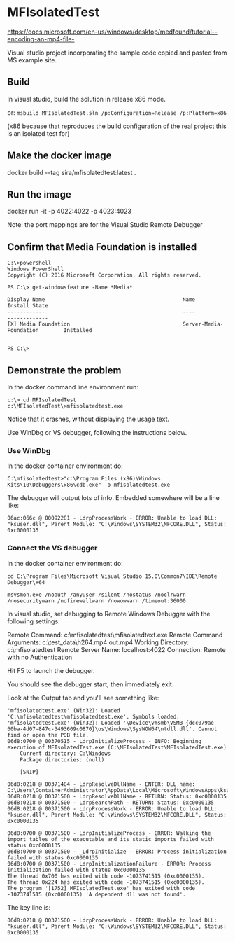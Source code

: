 # MFIsolatedTest
https://docs.microsoft.com/en-us/windows/desktop/medfound/tutorial--encoding-an-mp4-file-

Visual studio project incorporating the sample code copied and pasted from MS example site.

## Build

In visual studio, build the solution in release x86 mode.

or: `msbuild MFIsolatedTest.sln /p:Configuration=Release /p:Platform=x86 `

(x86 because that reproduces the build configuration of the real project this is an isolated test for)

## Make the docker image

docker build --tag sira/mfisolatedtest:latest .

## Run the image

docker run -it -p 4022:4022 -p 4023:4023  <imagename>

Note: the port mappings are for the Visual Studio Remote Debugger

## Confirm that Media Foundation is installed

```
C:\>powershell
Windows PowerShell
Copyright (C) 2016 Microsoft Corporation. All rights reserved.

PS C:\> get-windowsfeature -Name *Media*

Display Name                                            Name                       Install State
------------                                            ----                       -------------
[X] Media Foundation                                    Server-Media-Foundation        Installed


PS C:\>

```

## Demonstrate the problem

In the docker command line environment run:

```
c:\> cd MFIsolatedTest
c:\MFIsolatedTest\>mfisolatedtest.exe 
```

Notice that it crashes, without displaying the usage text.

Use WinDbg or VS debugger, following the instructions below.

### Use WinDbg

In the docker container environment do:

```
C:\mfisolatedtest>"c:\Program Files (x86)\Windows Kits\10\Debuggers\x86\cdb.exe" -o mfisolatedtest.exe
```

The debugger will output lots of info. Embedded somewhere will be a line like:

```
06ac:066c @ 00092281 - LdrpProcessWork - ERROR: Unable to load DLL: "ksuser.dll", Parent Module: "C:\Windows\SYSTEM32\MFCORE.DLL", Status: 0xc0000135
```

### Connect the VS debugger

In the docker container environment do:

```
cd C:\Program Files\Microsoft Visual Studio 15.0\Common7\IDE\Remote Debugger\x64

msvsmon.exe /noauth /anyuser /silent /nostatus /noclrwarn /nosecuritywarn /nofirewallwarn /nowowwarn /timeout:36000
```

In visual studio, set debugging to Remote Windows Debugger with the following settings:

Remote Command: c:\mfisolatedtest\mfisolatedtext.exe 
Remote Command Arguments: c:\test_data\h264.mp4 out.mp4
Working Directory: c:\mfisolatedtest
Remote Server Name: localhost:4022
Connection: Remote with no Authentication

Hit F5 to launch the debugger.

You should see the debugger start, then immediately exit.

Look at the Output tab and you'll see something like:

```
'mfisolatedtest.exe' (Win32): Loaded 'C:\mfisolatedtest\mfisolatedtest.exe'. Symbols loaded.
'mfisolatedtest.exe' (Win32): Loaded '\Device\vmsmb\VSMB-{dcc079ae-60ba-4d07-847c-3493609c0870}\os\Windows\SysWOW64\ntdll.dll'. Cannot find or open the PDB file.
06d8:0700 @ 00370515 - LdrpInitializeProcess - INFO: Beginning execution of MFIsolatedTest.exe (C:\MFIsolatedTest\MFIsolatedTest.exe)
	Current directory: C:\Windows
	Package directories: (null)

	[SNIP]

06d8:0218 @ 00371484 - LdrpResolveDllName - ENTER: DLL name: C:\Users\ContainerAdministrator\AppData\Local\Microsoft\WindowsApps\ksuser.dll
06d8:0218 @ 00371500 - LdrpResolveDllName - RETURN: Status: 0xc0000135
06d8:0218 @ 00371500 - LdrpSearchPath - RETURN: Status: 0xc0000135
06d8:0218 @ 00371500 - LdrpProcessWork - ERROR: Unable to load DLL: "ksuser.dll", Parent Module: "C:\Windows\SYSTEM32\MFCORE.DLL", Status: 0xc0000135

06d8:0700 @ 00371500 - LdrpInitializeProcess - ERROR: Walking the import tables of the executable and its static imports failed with status 0xc0000135
06d8:0700 @ 00371500 - _LdrpInitialize - ERROR: Process initialization failed with status 0xc0000135
06d8:0700 @ 00371500 - LdrpInitializationFailure - ERROR: Process initialization failed with status 0xc0000135
The thread 0x700 has exited with code -1073741515 (0xc0000135).
The thread 0x224 has exited with code -1073741515 (0xc0000135).
The program '[1752] MFIsolatedTest.exe' has exited with code -1073741515 (0xc0000135) 'A dependent dll was not found'.
```

The key line is:

`06d8:0218 @ 00371500 - LdrpProcessWork - ERROR: Unable to load DLL: "ksuser.dll", Parent Module: "C:\Windows\SYSTEM32\MFCORE.DLL", Status: 0xc0000135`
